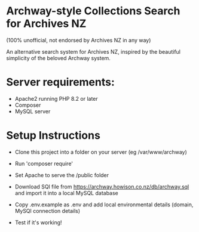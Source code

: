 # Archway-style Collections Search for Archives NZ

(100% unofficial, not endorsed by Archives NZ in any way)

An alternative search system for Archives NZ, inspired by the beautiful simplicity of the beloved Archway system.

# Server requirements: 

* Apache2 running PHP 8.2 or later
* Composer
* MySQL server

# Setup Instructions

* Clone this project into a folder on your server (eg /var/www/archway)
* Run 'composer require'

* Set Apache to serve the /public folder

* Download SQl file from https://archway.howison.co.nz/db/archway.sql and import it into a local MySQL database

* Copy .env.example as .env and add local environmental details (domain, MySQl connection details)

* Test if it's working!
